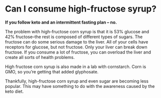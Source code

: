 # Can I consume high-fructose syrup?

**If you follow keto and an intermittent fasting plan – no.**

The problem with high-fructose corn syrup is that it is 53% glucose and 42% fructose–the rest is composed of different types of sugars. The fructose can do some serious damage to
the liver. All of your cells have receptors for glucose, but not fructose. Only your liver can break down fructose. If you consume a lot of fructose, you can overload the liver and create all sorts of health problems.

High fructose corn syrup is also made in a lab with cornstarch. Corn is GMO, so you’re getting that added glyphosate.

Thankfully, high-fructose corn syrup and even sugar are becoming less popular. This may have something to do with the awareness caused by the keto diet.